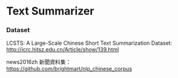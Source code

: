 # Text Summarizer

### Dataset

LCSTS: A Large-Scale Chinese Short Text Summarization Dataset:
http://icrc.hitsz.edu.cn/Article/show/139.html

news2016zh 新聞資料集：
https://github.com/brightmart/nlp_chinese_corpus
